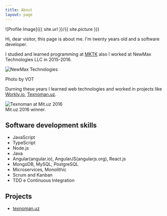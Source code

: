 ```yaml
---
title: About
layout: page
---
```

![Profile Image]({{ site.url }}/{{ site.picture }})

<p>Hi, dear visitor, this page is about me. I'm twenty years old and a software developer.</p>

<p>I studied and learned programming at <a target="_blank" href="http://mktk.uz">MKTK</a> also I worked at NewMax Technologies LLC in 2015-2016.
</p>
<p>
<img class="image" src="http://storage.vot.uz/source/1/XHbo1IgzfS6OoSy7QsUE0Hok5IPqiK3N.jpg" alt="NewMax Technologies" />
<figcaption class="caption">Photo by VOT</figcaption>
</p>
<p>
Durning these years I learned web technologies and worked in projects like <a target="_blank" href="http://workly.io">Workly.io</a>, <a href="https://www.farrukh.xyz/texnoman/">Texnoman.uz</a>.
</p>
<img class="image" src="https://texnoman.uz/uploads/image/f390cf529877c694e172de07684ba98b.jpg" alt="Texnoman at Mit.uz 2016" />
<figcaption class="caption">Mit.uz 2016 winner.</figcaption>

<h2>Software development skills</h2>

<ul class="skill-list">
	<li>JavaScript</li>
	<li>TypeScript</li>
	<li>Node.js</li>
	<li>Java</li>
	<li>Angular(angular.io), AngularJS(angularjs.org), React.js</li>
	<li>MongoDB, MySQL, PostgreSQL</li>
	<li>Microservices, Monolithic</li>
	<li>Scrum and Kanban</li>
	<li>TDD e Continuous Integration</li>
</ul>

<h2>Projects</h2>

<ul>
	<li><a href="https://texnoman.uz/">texnoman.uz</a></li>
</ul>
